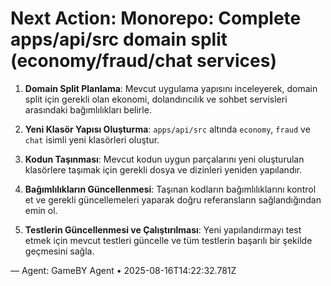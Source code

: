 # Next Action: Monorepo: Complete apps/api/src domain split (economy/fraud/chat services)

1. **Domain Split Planlama**: Mevcut uygulama yapısını inceleyerek, domain split için gerekli olan ekonomi, dolandırıcılık ve sohbet servisleri arasındaki bağımlılıkları belirle.

2. **Yeni Klasör Yapısı Oluşturma**: `apps/api/src` altında `economy`, `fraud` ve `chat` isimli yeni klasörleri oluştur.

3. **Kodun Taşınması**: Mevcut kodun uygun parçalarını yeni oluşturulan klasörlere taşımak için gerekli dosya ve dizinleri yeniden yapılandır.

4. **Bağımlılıkların Güncellenmesi**: Taşınan kodların bağımlılıklarını kontrol et ve gerekli güncellemeleri yaparak doğru referansların sağlandığından emin ol.

5. **Testlerin Güncellenmesi ve Çalıştırılması**: Yeni yapılandırmayı test etmek için mevcut testleri güncelle ve tüm testlerin başarılı bir şekilde geçmesini sağla.

— Agent: GameBY Agent • 2025-08-16T14:22:32.781Z
